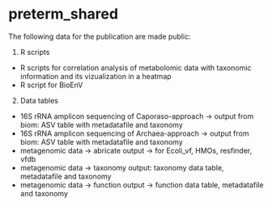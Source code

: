# preterm_shared

The following data for the publication are made public:
1) R scripts
- R scripts for correlation analysis of metabolomic data with taxonomic information and its vizualization in a heatmap
- R script for BioEnV
2) Data tables
- 16S rRNA amplicon sequencing of Caporaso-approach -> output from biom: ASV table with metadatafile and taxonomy
- 16S rRNA amplicon sequencing of Archaea-approach -> output from biom: ASV table with metadatafile and taxonomy
- metagenomic data -> abricate output -> for Ecoli_vf, HMOs, resfinder, vfdb
- metagenomic data -> taxonomy output: taxonomy data table, metadatafile and taxonomy
- metagenomic data -> function output -> function data table, metadatafile and taxonomy
